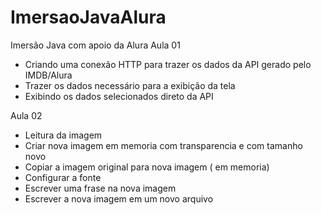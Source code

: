 # ImersaoJavaAlura
Imersão Java com apoio da Alura
Aula 01 
* Criando uma conexão HTTP para trazer os dados da API gerado pelo IMDB/Alura
*  Trazer os dados necessário para a exibição da tela
*  Exibindo os dados selecionados direto da API

Aula 02
* Leitura da imagem
* Criar nova imagem em memoria com transparencia e com tamanho novo
* Copiar a imagem original para nova imagem ( em memoria)
* Configurar a fonte
* Escrever uma frase na nova imagem
* Escrever a nova imagem em um novo arquivo
